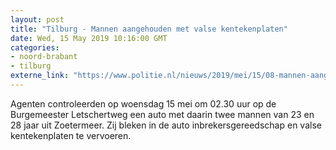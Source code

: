 ```yaml
---
layout: post
title: "Tilburg - Mannen aangehouden met valse kentekenplaten"
date: Wed, 15 May 2019 10:16:00 GMT
categories: 
- noord-brabant 
- tilburg 
externe_link: "https://www.politie.nl/nieuws/2019/mei/15/08-mannen-aangehouden-met-valse-kentekenplaten.html"
---
```


Agenten controleerden op woensdag 15 mei om 02.30 uur op de Burgemeester Letschertweg een auto met daarin twee mannen van 23 en 28 jaar uit Zoetermeer. Zij bleken in de auto inbrekersgereedschap en valse kentekenplaten te vervoeren.
